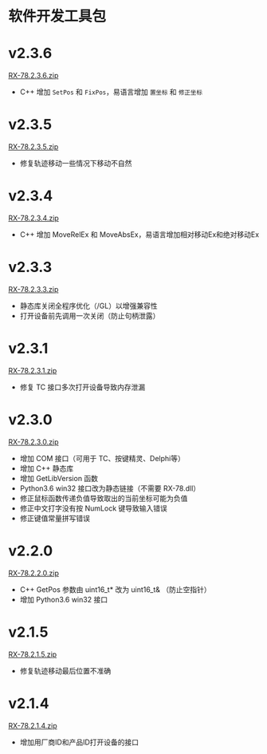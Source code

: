 # 软件开发工具包

# v2.3.6
<a href="RX-78.2.3.6.zip" download="RX-78.2.3.6.zip" target="_blank">RX-78.2.3.6.zip</a>

- C++ 增加 `SetPos` 和 `FixPos`，易语言增加 `置坐标` 和 `修正坐标`

# v2.3.5
<a href="RX-78.2.3.5.zip" download="RX-78.2.3.5.zip" target="_blank">RX-78.2.3.5.zip</a>

- 修复轨迹移动一些情况下移动不自然

# v2.3.4
<a href="RX-78.2.3.4.zip" download="RX-78.2.3.4.zip" target="_blank">RX-78.2.3.4.zip</a>

- C++ 增加 MoveRelEx 和 MoveAbsEx，易语言增加相对移动Ex和绝对移动Ex

# v2.3.3
<a href="RX-78.2.3.3.zip" download="RX-78.2.3.3.zip" target="_blank">RX-78.2.3.3.zip</a>

- 静态库关闭全程序优化（/GL）以增强兼容性
- 打开设备前先调用一次关闭（防止句柄泄露）

# v2.3.1
<a href="RX-78.2.3.1.zip" download="RX-78.2.3.1.zip" target="_blank">RX-78.2.3.1.zip</a>

- 修复 TC 接口多次打开设备导致内存泄漏

# v2.3.0
<a href="RX-78.2.3.0.zip" download="RX-78.2.3.0.zip" target="_blank">RX-78.2.3.0.zip</a>

- 增加 COM 接口（可用于 TC、按键精灵、Delphi等）
- 增加 C++ 静态库
- 增加 GetLibVersion 函数
- Python3.6 win32 接口改为静态链接（不需要 RX-78.dll）
- 修正鼠标函数传递负值导致取出的当前坐标可能为负值
- 修正中文打字没有按 NumLock 键导致输入错误
- 修正键值常量拼写错误

# v2.2.0
<a href="RX-78.2.2.0.zip" download="RX-78.2.2.0.zip" target="_blank">RX-78.2.2.0.zip</a>

- C++ GetPos 参数由 uint16_t* 改为 uint16_t& （防止空指针）
- 增加 Python3.6 win32 接口

# v2.1.5
<a href="RX-78.2.1.5.zip" download="RX-78.2.1.5.zip" target="_blank">RX-78.2.1.5.zip</a>

- 修复轨迹移动最后位置不准确

# v2.1.4
<a href="RX-78.2.1.4.zip" download="RX-78.2.1.4.zip" target="_blank">RX-78.2.1.4.zip</a>

- 增加用厂商ID和产品ID打开设备的接口
